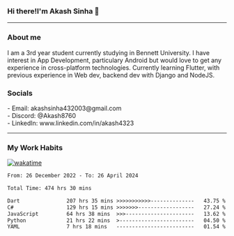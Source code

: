 <h3>Hi there!I'm Akash Sinha 👋</h3>

--- 

<h3>About me</h3>
I am a 3rd year student currently studying in Bennett University. I have interest in App Development, particulary Android but would love to get any experience in cross-platform technologies. Currently learning Flutter, with previous experience in Web dev, backend dev with Django and NodeJS.

<h3>Socials</h3>
 - Email: akashsinha432003@gmail.com<br>
 - Discord: @Akash8760<br>
 - LinkedIn: www.linkedin.com/in/akash4323<br>


---

<h3>My Work Habits</h3>

[![wakatime](https://wakatime.com/badge/user/938b2951-49cf-4810-9b9e-c17cde3d3343.svg)](https://wakatime.com/@938b2951-49cf-4810-9b9e-c17cde3d3343)

<!--START_SECTION:waka-->

```txt
From: 26 December 2022 - To: 26 April 2024

Total Time: 474 hrs 30 mins

Dart               207 hrs 35 mins >>>>>>>>>>>--------------   43.75 %
C#                 129 hrs 15 mins >>>>>>>------------------   27.24 %
JavaScript         64 hrs 38 mins  >>>----------------------   13.62 %
Python             21 hrs 22 mins  >------------------------   04.50 %
YAML               7 hrs 18 mins   -------------------------   01.54 %
```

<!--END_SECTION:waka-->


